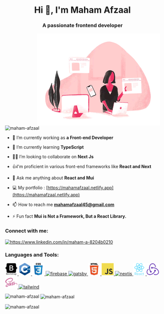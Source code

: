 <h1 align="center">Hi 👋, I'm Maham Afzaal</h1>
<h3 align="center">A passionate frontend developer</h3>
<img align='right' width='400' alt='coding' src='https://github.com/Maham-Afzaal/Maham-Afzaal/blob/main/BannerGitHUb.gif' />

<p align="left"> <img src="https://komarev.com/ghpvc/?username=maham-afzaal&label=Profile%20views&color=0e75b6&style=flat" alt="maham-afzaal" /> </p>

- 🔭 I’m currently working as **a Front-end Developer**

- 🌱 I’m currently learning **TypeScript**

- 🤝🏽 I’m looking to collaborate on **Next Js**

- 👍I'm proficient in various front-end frameworks like **React and Next**

- 💬 Ask me anything about **React and Mui**

- 💻 My portfolio : [https://mahamafzaal.netlify.app](https://mahamafzaal.netlify.app)

- 📫 How to reach me **mahamafzaal45@gmail.com**

- ⚡ Fun fact **Mui is Not a Framework, But a React Library.**

<h3 align="left">Connect with me:</h3>
<p align="left">
<a href="https://linkedin.com/in/maham-a-8204b0210" target="blank"><img align="center" src="https://raw.githubusercontent.com/rahuldkjain/github-profile-readme-generator/master/src/images/icons/Social/linked-in-alt.svg" alt="https://www.linkedin.com/in/maham-a-8204b0210" height="30" width="40" /></a>
</p>

<h3 align="left">Languages and Tools:</h3>
<p align="left"> <a href="https://getbootstrap.com" target="_blank" rel="noreferrer"> <img src="https://raw.githubusercontent.com/devicons/devicon/master/icons/bootstrap/bootstrap-plain-wordmark.svg" alt="bootstrap" width="40" height="40"/> </a> <a href="https://www.w3schools.com/cpp/" target="_blank" rel="noreferrer"> <img src="https://raw.githubusercontent.com/devicons/devicon/master/icons/cplusplus/cplusplus-original.svg" alt="cplusplus" width="40" height="40"/> </a> <a href="https://www.w3schools.com/css/" target="_blank" rel="noreferrer"> <img src="https://raw.githubusercontent.com/devicons/devicon/master/icons/css3/css3-original-wordmark.svg" alt="css3" width="40" height="40"/> </a> <a href="https://firebase.google.com/" target="_blank" rel="noreferrer"> <img src="https://www.vectorlogo.zone/logos/firebase/firebase-icon.svg" alt="firebase" width="40" height="40"/> </a> <a href="https://www.gatsbyjs.com/" target="_blank" rel="noreferrer"> <img src="https://www.vectorlogo.zone/logos/gatsbyjs/gatsbyjs-icon.svg" alt="gatsby" width="40" height="40"/> </a> <a href="https://www.w3.org/html/" target="_blank" rel="noreferrer"> <img src="https://raw.githubusercontent.com/devicons/devicon/master/icons/html5/html5-original-wordmark.svg" alt="html5" width="40" height="40"/> </a> <a href="https://developer.mozilla.org/en-US/docs/Web/JavaScript" target="_blank" rel="noreferrer"> <img src="https://raw.githubusercontent.com/devicons/devicon/master/icons/javascript/javascript-original.svg" alt="javascript" width="40" height="40"/> </a> <a href="https://nextjs.org/" target="_blank" rel="noreferrer"> <img src="https://cdn.worldvectorlogo.com/logos/nextjs-2.svg" alt="nextjs" width="40" height="40"/> </a> <a href="https://reactjs.org/" target="_blank" rel="noreferrer"> <img src="https://raw.githubusercontent.com/devicons/devicon/master/icons/react/react-original-wordmark.svg" alt="react" width="40" height="40"/> </a> <a href="https://redux.js.org" target="_blank" rel="noreferrer"> <img src="https://raw.githubusercontent.com/devicons/devicon/master/icons/redux/redux-original.svg" alt="redux" width="40" height="40"/> </a> <a href="https://sass-lang.com" target="_blank" rel="noreferrer"> <img src="https://raw.githubusercontent.com/devicons/devicon/master/icons/sass/sass-original.svg" alt="sass" width="40" height="40"/> </a> <a href="https://tailwindcss.com/" target="_blank" rel="noreferrer"> <img src="https://www.vectorlogo.zone/logos/tailwindcss/tailwindcss-icon.svg" alt="tailwind" width="40" height="40"/> </a> </p>

<p><img align="left" src="https://github-readme-stats.vercel.app/api/top-langs?username=maham-afzaal&show_icons=true&locale=en&layout=compact" alt="maham-afzaal" /></p>

<p>&nbsp;<img align="center" src="https://github-readme-stats.vercel.app/api?username=maham-afzaal&show_icons=true&locale=en" alt="maham-afzaal" /></p>

<p><img align="center" src="https://github-readme-streak-stats.herokuapp.com/?user=maham-afzaal&" alt="maham-afzaal" /></p>
